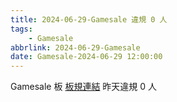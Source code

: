 ```yaml
---
title: 2024-06-29-Gamesale 違規 0 人
tags:
    - Gamesale
abbrlink: 2024-06-29-Gamesale
date: Gamesale-2024-06-29 12:00:00
---
```

Gamesale 板 [板規連結](https://www.ptt.cc/bbs/Gossiping/M.1637425085.A.07D.html)
昨天違規 0 人
